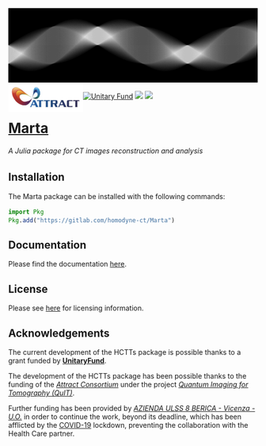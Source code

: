 <img src="./docs/images/sinogram.png" width="100%" height="150pt">

<img src="./docs/images/attract-logo.png" width="30%" align="left">

[![Unitary Fund](https://img.shields.io/badge/Supported%20By-UNITARY%20FUND-brightgreen.svg?style=for-the-badge)](http://unitary.fund)
[![](https://img.shields.io/badge/docs-stable-blue.svg)](https://HomodyneCT.github.io/Marta/stable)
[![](https://img.shields.io/badge/docs-dev-blue.svg)](https://HomodyneCT.github.io/Marta/dev)

# [**Marta**](https://gitlab.com/homodyne-ct/Marta)
###### _A Julia package for CT images reconstruction and analysis_

## Installation

The Marta package can be installed with the following commands:

```julia
import Pkg
Pkg.add("https://gitlab.com/homodyne-ct/Marta")
```

## Documentation

Please find the documentation [here](https://homodynect.github.io/Marta/stable/).

## License

Please see [here](./LICENSE) for licensing information.

## Acknowledgements

The current development of the HCTTs package is possible thanks to a grant funded by [**UnitaryFund**](https://unitary.fund).

The development of the HCTTs package has been possible thanks to the funding of the [_Attract Consortium_](https://attract-eu.com) under the project [_Quantum Imaging for Tomography (QuIT)_](https://attract-eu.com/selected-projects/quantum-imaging-for-tomography-quit).

Further funding has been provided by [_AZIENDA ULSS 8 BERICA -
Vicenza - U.O._](https://www.aulss8.veneto.it) in order to continue the work, beyond its deadline, which has been afflicted by the [COVID-19](https://it.wikipedia.org/wiki/COVID-19) lockdown, preventing the collaboration with the Health Care partner.
